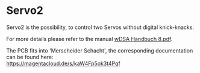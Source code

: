 # Servo2

Servo2 is the possibility, to control two Servos without digital knick-knacks.

For more details please refer to the manual [wDSA Handbuch 8.pdf](https://1drv.ms/b/s!AhVEogJDmDyhnxCQM4_sRUrK3o5b).<br>

The PCB fits into 'Merscheider Schacht', the corresponding documentation can be found here:<br>
https://magentacloud.de/s/kaW4Fp5ok3t4Pqf
